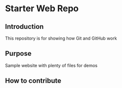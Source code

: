 # Starter Web Repo

## Introduction
This repository is for showing how Git and GitHub work

## Purpose

Sample website with plenty of files for demos


## How to contribute
